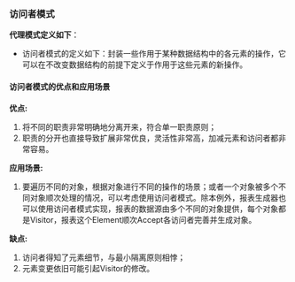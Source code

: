 ### 访问者模式
**代理模式定义如下**：
- 访问者模式的定义如下：封装一些作用于某种数据结构中的各元素的操作，它可以在不改变数据结构的前提下定义于作用于这些元素的新操作。

#### 访问者模式的优点和应用场景
**优点:**
  1. 将不同的职责非常明确地分离开来，符合单一职责原则；
  2. 职责的分开也直接导致扩展非常优良，灵活性非常高，加减元素和访问者都非常容易。

**应用场景:**

  1. 要遍历不同的对象，根据对象进行不同的操作的场景；或者一个对象被多个不同对象顺次处理的情况，可以考虑使用访问者模式。除本例外，报表生成器也可以使用访问者模式实现，报表的数据源由多个不同的对象提供，每个对象都是Visitor，报表这个Element顺次Accept各访问者完善并生成对象。


**缺点:**
  1. 访问者得知了元素细节，与最小隔离原则相悖；
  2. 元素变更依旧可能引起Visitor的修改。
   
